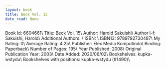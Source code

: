 ```yaml
---
layout: book
title: Beck Vol. 15
date_read: None
---
```


Book Id: 6604661\ 
Title: Beck Vol. 15\ 
Author: Harold Sakuishi\ 
Author l-f: Sakuishi, Harold\ 
Additional Authors: \ 
ISBN: \ 
ISBN13: 9789792730487\ 
My Rating: 0\ 
Average Rating: 4.25\ 
Publisher: Elex Media Komputindo\ 
Binding: Paperback\ 
Number of Pages: 195\ 
Year Published: 2008\ 
Original Publication Year: 2003\ 
Date Added: 2020/06/02\ 
Bookshelves: kupka-wstydu\ 
Bookshelves with positions: kupka-wstydu (#1490)\ 

